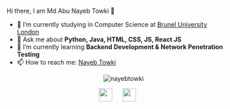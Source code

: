 <!---
nayebtowki/nayebtowki is a ✨ special ✨ repository because its `README.md` (this file) appears on your GitHub profile.
You can click the Preview link to take a look at your changes.
--->
<hi align="center">Hi there, I am Md Abu Nayeb Towki 👋</h1>

- 🔭 I’m currently studying in Computer Science at <a href="https://www.brunel.ac.uk/" target="_blank">Brunel University London</a>
- 💬 Ask me about <strong>Python, Java, HTML, CSS, JS, React JS</strong>
- 🌱 I’m currently learning <strong>Backend Development & Network Penetration Testing</strong>
- 📫 How to reach me: <a href="https://www.linkedin.com/in/nayebtowki/" target="_blank">Nayeb Towki</a>

<p align="center">
  &nbsp;&nbsp;&nbsp;&nbsp;&nbsp;&nbsp;
  <img src="https://github-readme-stats.vercel.app/api?username=nayebtowki&show_icons=true" alt="nayebtowki">
</p>

<p align="center">
  <a href="https://www.linkedin.com/in/nayebtowki/" target="_blank"><img src="https://cdn.jsdelivr.net/npm/simple-icons@3.0.1/icons/linkedin.svg" height="30" width="30"></a>
&nbsp;&nbsp;&nbsp;&nbsp;
  <a href="https://twitter.com/towki98" target="_blank"><img src="https://cdn.jsdelivr.net/npm/simple-icons@3.0.1/icons/twitter.svg" height="30" width="30"></a>
</p>
